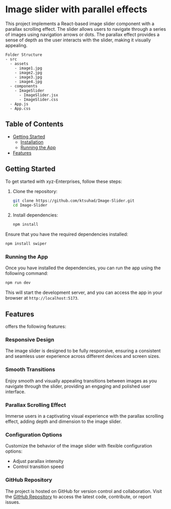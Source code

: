 
# Image slider with parallel effects

This project implements a React-based image slider component with a parallax scrolling effect. The slider allows users to navigate through a series of images using navigation arrows or dots. The parallax effect provides a sense of depth as the user interacts with the slider, making it visually appealing.

```
Folder Structure
- src
  - assets
    - image1.jpg
    - image2.jpg
    - image3.jpg
    - image4.jpg
  - components
    - ImageSlider
      - ImageSlider.jsx
      - ImageSlider.css
  - App.js
  - App.css

```


## Table of Contents

- [Getting Started](#getting-started)
  - [Installation](#installation)
  - [Running the App](#running-the-app)
- [Features](#features)

## Getting Started

To get started with xyz-Enterprises, follow these steps:

1. Clone the repository:

   ```sh
   git clone https://github.com/ktsuhad/Image-Slider.git
   cd Image-Slider
   ```

2. Install dependencies:

   ```sh
   npm install
   ```

Ensure that you have the required dependencies installed:

```bash
npm install swiper
```

### Running the App

Once you have installed the dependencies, you can run the app using the following command:

```sh
npm run dev
```

This will start the development server, and you can access the app in your browser at `http://localhost:5173`.

## Features

 offers the following features:

### Responsive Design

The image slider is designed to be fully responsive, ensuring a consistent and seamless user experience across different devices and screen sizes.

### Smooth Transitions

Enjoy smooth and visually appealing transitions between images as you navigate through the slider, providing an engaging and polished user interface.

### Parallax Scrolling Effect

Immerse users in a captivating visual experience with the parallax scrolling effect, adding depth and dimension to the image slider.

### Configuration Options

Customize the behavior of the image slider with flexible configuration options:
- Adjust parallax intensity
- Control transition speed


### GitHub Repository

The project is hosted on GitHub for version control and collaboration. Visit the [GitHub Repository](https://github.com/ktsuhad/Image-Slider) to access the latest code, contribute, or report issues.
